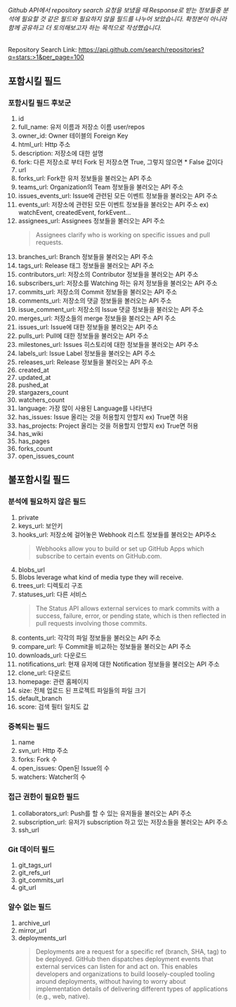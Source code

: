 ###### Github API에서 repository search 요청을 보냈을 때 Response로 받는 정보들중 분석에 필요할 것 같은 필드와 필요하지 않을 필드를 나누어 보았습니다. 확정본이 아니라 함께 공유하고 더 토의해보고자 하는 목적으로 작성했습니다.

Repository Search Link: https://api.github.com/search/repositories?q=stars:>1&per_page=100


## 포함시킬 필드

### 포함시킬 필드 후보군
1. id
1. full_name: 유저 이름과 저장소 이름 user/repos
1. owner_id: Owner 테이블의 Foreign Key
1. html_url: Http 주소
1. description: 저장소에 대한 설명
1. fork: 다른 저장소로 부터 Fork 된 저장소면 True, 그렇지 않으면 * False 값이다
1. url
1. forks_url: Fork한 유저 정보들을 불러오는 API 주소
1. teams_url: Organization의 Team 정보들을 불러오는 API 주소
1. issues_events_url: Issue에 관련된 모든 이벤트 정보들을 불러오는 API 주소
1. events_url: 저장소에 관련된 모든 이벤트 정보들을 불러오는 API 주소 ex) watchEvent, createdEvent, forkEvent…
1. assignees_url: Assignees 정보들을 불러오는 API 주소
    > Assignees clarify who is working on specific issues and pull requests.
1. branches_url: Branch 정보들을 불러오는 API 주소
1. tags_url: Release 태그 정보들을 불러오는 API 주소
1. contributors_url: 저장소의 Contributor 정보들을 불러오는 API 주소
1. subscribers_url: 저장소를 Watching 하는 유저 정보들을 불러오는 API 주소
1. commits_url: 저장소의 Commit 정보들을 불러오는 API 주소
1. comments_url: 저장소의 댓글 정보들을 볼러오는 API 주소
1. issue_comment_url: 저장소의 Issue 댓글 정보들을 불러오는 API 주소
1. merges_url: 저장소들의 merge 정보들을 불러오는 API 주소
1. issues_url: Issue에 대한 정보들을 불러오는 API 주소
1. pulls_url: Pull에 대한 정보들을 불러오는 API 주소
1. milestones_url: Issues 히스토리에 대한 정보들을 불러오는 API 주소
1. labels_url: Issue Label 정보들을 불러오는 API 주소
1. releases_url: Release 정보들을 불러오는 API 주소
1. created_at
1. updated_at
1. pushed_at
1. stargazers_count
1. watchers_count
1. language: 가장 많이 사용된 Language를 나타낸다
1. has_issues: Issue 올리는 것을 허용할지 안할지 ex) True면 허용
1. has_projects: Project 올리는 것을 허용할지 안할지 ex) True면 허용
1. has_wiki
1. has_pages
1. forks_count
1. open_issues_count

## 불포함시킬 필드

### 분석에 필요하지 않은 필드
1. private
1. keys_url: 보안키
1. hooks_url: 저장소에 걸어놓은 Webhook 리스트 정보들를 불러오는 API주소
    > Webhooks allow you to build or set up GitHub Apps which subscribe to certain events on GitHub.com.
1. blobs_url
1. Blobs leverage what kind of media type they will receive.
1. trees_url: 디렉토리 구조
1. statuses_url: 다른 서비스 
    > The Status API allows external services to mark commits with a success, failure, error, or pending state, which is then reflected in pull requests involving those commits.
1. contents_url: 각각의 파일 정보들을 불러오는 API 주소
1. compare_url: 두 Commit을 비교하는 정보들을 불러오는 API 주소
1. downloads_url: 다운로드
1. notifications_url: 현재 유저에 대한 Notification 정보들을 불러오는 API 주소
1. clone_url: 다운로드
1. homepage: 관련 홈페이지
1. size: 전체 업로드 된 프로젝트 파일들의 파일 크기
1. default_branch
1. score: 검색 필터 일치도 값

### 중복되는 필드
1. name
1. svn_url: Http 주소
1. forks: Fork 수
1. open_issues: Open된 Issue의 수
1. watchers: Watcher의 수

### 접근 권한이 필요한 필드
1. collaborators_url: Push를 할 수 있는 유저들을 불러오는 API 주소
1. subscription_url: 유저가 subscription 하고 있는 저장소들을 불러오는 API 주소
1. ssh_url

### Git 데이터 필드
1. git_tags_url
1. git_refs_url
1. git_commits_url
1. git_url

### 알수 없는 필드
1. archive_url
1. mirror_url
1. deployments_url
    > Deployments are a request for a specific ref (branch, SHA, tag) to be deployed. GitHub then dispatches deployment events that external services can listen for and act on. This enables developers and organizations to build loosely-coupled tooling around deployments, without having to worry about implementation details of delivering different types of applications (e.g., web, native).
